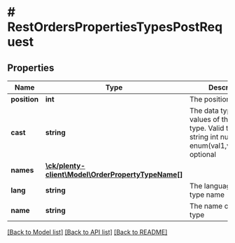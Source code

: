 # # RestOrdersPropertiesTypesPostRequest

## Properties

Name | Type | Description | Notes
------------ | ------------- | ------------- | -------------
**position** | **int** | The position for sorting | [optional]
**cast** | **string** | The data type of the values of this property type. Valid types are:   string  int  numeric  bool  enum(val1,val2,val3,...)  optional | [optional]
**names** | [**\ck/plenty-client\Model\OrderPropertyTypeName[]**](OrderPropertyTypeName.md) |  |
**lang** | **string** | The language of the type name |
**name** | **string** | The name of property type |

[[Back to Model list]](../../README.md#models) [[Back to API list]](../../README.md#endpoints) [[Back to README]](../../README.md)
